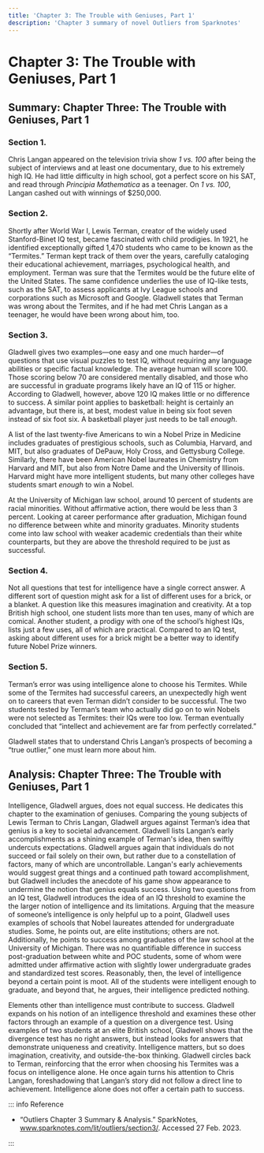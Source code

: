 ```yaml
---
title: 'Chapter 3: The Trouble with Geniuses, Part 1'
description: 'Chapter 3 summary of novel Outliers from Sparknotes'
---
```


# Chapter 3: The Trouble with Geniuses, Part 1

## Summary: Chapter Three: The Trouble with Geniuses, Part 1

### Section 1.

Chris Langan appeared on the television trivia show _1 vs. 100_ after being the subject of interviews and at least one documentary, due to his extremely high IQ. He had little difficulty in high school, got a perfect score on his SAT, and read through _Principia Mathematica_ as a teenager. On _1 vs. 100_, Langan cashed out with winnings of $250,000.

### Section 2.

Shortly after World War I, Lewis Terman, creator of the widely used Stanford-Binet IQ test, became fascinated with child prodigies. In 1921, he identified exceptionally gifted 1,470 students who came to be known as the “Termites.” Terman kept track of them over the years, carefully cataloging their educational achievement, marriages, psychological health, and employment. Terman was sure that the Termites would be the future elite of the United States. The same confidence underlies the use of IQ-like tests, such as the SAT, to assess applicants at Ivy League schools and corporations such as Microsoft and Google. Gladwell states that Terman was wrong about the Termites, and if he had met Chris Langan as a teenager, he would have been wrong about him, too.

### Section 3.

Gladwell gives two examples—one easy and one much harder—of questions that use visual puzzles to test IQ, without requiring any language abilities or specific factual knowledge. The average human will score 100. Those scoring below 70 are considered mentally disabled, and those who are successful in graduate programs likely have an IQ of 115 or higher. According to Gladwell, however, above 120 IQ makes little or no difference to success. A similar point applies to basketball: height is certainly an advantage, but there is, at best, modest value in being six foot seven instead of six foot six. A basketball player just needs to be tall _enough_.

A list of the last twenty-five Americans to win a Nobel Prize in Medicine includes graduates of prestigious schools, such as Columbia, Harvard, and MIT, but also graduates of DePauw, Holy Cross, and Gettysburg College. Similarly, there have been American Nobel laureates in Chemistry from Harvard and MIT, but also from Notre Dame and the University of Illinois. Harvard might have more intelligent students, but many other colleges have students smart _enough_ to win a Nobel.

At the University of Michigan law school, around 10 percent of students are racial minorities. Without affirmative action, there would be less than 3 percent. Looking at career performance after graduation, Michigan found no difference between white and minority graduates. Minority students come into law school with weaker academic credentials than their white counterparts, but they are above the threshold required to be just as successful.

### Section 4.

Not all questions that test for intelligence have a single correct answer. A different sort of question might ask for a list of different uses for a brick, or a blanket. A question like this measures imagination and creativity. At a top British high school, one student lists more than ten uses, many of which are comical. Another student, a prodigy with one of the school’s highest IQs, lists just a few uses, all of which are practical. Compared to an IQ test, asking about different uses for a brick might be a better way to identify future Nobel Prize winners.

### Section 5. 

Terman’s error was using intelligence alone to choose his Termites. While some of the Termites had successful careers, an unexpectedly high went on to careers that even Terman didn’t consider to be successful. The two students tested by Terman’s team who actually did go on to win Nobels were not selected as Termites: their IQs were too low. Terman eventually concluded that “intellect and achievement are far from perfectly correlated.”

Gladwell states that to understand Chris Langan’s prospects of becoming a “true outlier,” one must learn more about him.

## Analysis: Chapter Three: The Trouble with Geniuses, Part 1

Intelligence, Gladwell argues, does not equal success. He dedicates this chapter to the examination of geniuses. Comparing the young subjects of Lewis Terman to Chris Langan, Gladwell argues against Terman’s idea that genius is a key to societal advancement. Gladwell lists Langan’s early accomplishments as a shining example of Terman's idea, then swiftly undercuts expectations. Gladwell argues again that individuals do not succeed or fail solely on their own, but rather due to a constellation of factors, many of which are uncontrollable. Langan's early achievements would suggest great things and a continued path toward accomplishment, but Gladwell includes the anecdote of his game show appearance to undermine the notion that genius equals success. Using two questions from an IQ test, Gladwell introduces the idea of an IQ threshold to examine the the larger notion of intelligence and its limitations. Arguing that the measure of someone’s intelligence is only helpful up to a point, Gladwell uses examples of schools that Nobel laureates attended for undergraduate studies. Some, he points out, are elite institutions; others are not. Additionally, he points to success among graduates of the law school at the University of Michigan. There was no quantifiable difference in success post-graduation between white and POC students, some of whom were admitted under affirmative action with slightly lower undergraduate grades and standardized test scores. Reasonably, then, the level of intelligence beyond a certain point is moot. All of the students were intelligent enough to graduate, and beyond that, he argues, their intelligence predicted nothing.

Elements other than intelligence must contribute to success. Gladwell expands on his notion of an intelligence threshold and examines these other factors through an example of a question on a divergence test. Using examples of two students at an elite British school, Gladwell shows that the divergence test has no right answers, but instead looks for answers that demonstrate uniqueness and creativity. Intelligence matters, but so does imagination, creativity, and outside-the-box thinking. Gladwell circles back to Terman, reinforcing that the error when choosing his Termites was a focus on intelligence alone. He once again turns his attention to Chris Langan, foreshadowing that Langan’s story did not follow a direct line to achievement. Intelligence alone does not offer a certain path to success.

::: info Reference

-   “Outliers Chapter 3 Summary & Analysis.” SparkNotes, www.sparknotes.com/lit/outliers/section3/. Accessed 27 Feb. 2023.

:::
